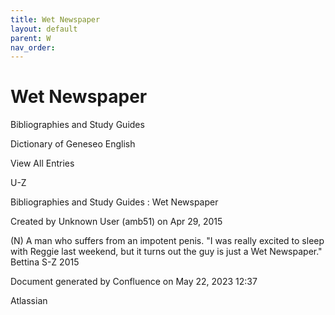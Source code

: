 ```yaml
---
title: Wet Newspaper
layout: default
parent: W
nav_order:
---
```


# Wet Newspaper

Bibliographies and Study Guides

Dictionary of Geneseo English

View All Entries

U-Z

Bibliographies and Study Guides : Wet Newspaper

Created by  Unknown User (amb51) on Apr 29, 2015

(N) A man who suffers from an impotent penis. &quot;I was really excited to sleep with Reggie last weekend, but it turns out the guy is just a Wet Newspaper.&quot; Bettina S-Z 2015 

Document generated by Confluence on May 22, 2023 12:37

Atlassian
